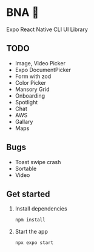 # BNA 👋

Expo React Native CLI UI Library

## TODO

- Image, Video Picker
- Expo DocumentPicker
- Form with zod
- Color Picker
- Mansory Grid
- Onboarding
- Spotlight
- Chat
- AWS
- Gallary
- Maps

## Bugs

- Toast swipe crash
- Sortable
- Video

## Get started

1. Install dependencies

   ```bash
   npm install
   ```

2. Start the app

   ```bash
   npx expo start
   ```
